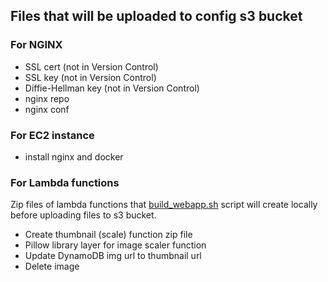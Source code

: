 ## Files that will be uploaded to config s3 bucket

### For NGINX
- SSL cert (not in Version Control)
- SSL key (not in Version Control)
- Diffie-Hellman key (not in Version Control)
- nginx repo
- nginx conf


### For EC2 instance
- install nginx and docker


### For Lambda functions
Zip files of lambda functions that [build_webapp.sh](../build_messageboard.sh) script will create locally before uploading files to s3 bucket.
- Create thumbnail (scale) function zip file
- Pillow library layer for image scaler function
- Update DynamoDB img url to thumbnail url
- Delete image
